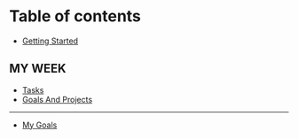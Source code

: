 # Table of contents

* [Getting Started](README.md)

## MY WEEK

* [Tasks](my-week/tasks.md)
* [Goals And Projects](my-week/goals-and-projects.md)

---

* [My Goals](my-goals.md)

